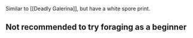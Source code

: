 Similar to [[Deadly Galerina]], but have a white spore print.
## Not recommended to try foraging as a beginner